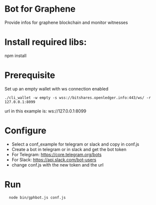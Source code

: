 # Bot for Graphene

Provide infos for graphene blockchain and monitor witnesses

# Install required libs:

npm install

# Prerequisite

Set up an empty wallet with ws connection enabled
```
./cli_wallet -w empty -s wss://bitshares.openledger.info:443/ws/ -r 127.0.0.1:8099
```
  url in this example is: ws://127.0.0.1:8099

# Configure

  * Select a conf_example for telegram or slack and copy in conf.js
  * Create a bot in telegram or in slack and get the bot token
  * For Telegram:
  https://core.telegram.org/bots
  * For Slack:
  https://api.slack.com/bot-users
  * change conf.js with the new token and the url

# Run
```
  node bin/gphbot.js conf.js
```
